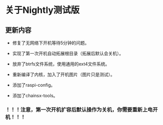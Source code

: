 # 关于Nightly测试版

## 更新内容

* 修复了无网络下开机等待5分钟的问题。

* 实现了第一次开机自动拓展根目录（拓展后默认会关机）。

* 放弃了btrfs文件系统，使用通用的ext4文件系统。

* 重新编译了内核，加入了开机图片（图片只是测试）。

* 添加了raspi-config。

* 添加了chainsx-tools。

### ！！！注意，第一次开机扩容后默认操作为关机，你需要重新上电开机！！！
